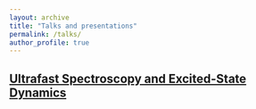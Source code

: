 ```yaml
---
layout: archive
title: "Talks and presentations"
permalink: /talks/
author_profile: true
---
```


[Ultrafast Spectroscopy and Excited-State Dynamics](https://arshadmehmood118.github.io/talks/2012-03-01-talk-1)
------
